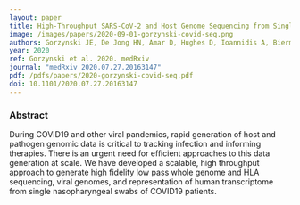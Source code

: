 ```yaml
---
layout: paper
title: High-Throughput SARS-CoV-2 and Host Genome Sequencing from Single Nasopharyngeal Swabs
image: /images/papers/2020-09-01-gorzynski-covid-seq.png
authors: Gorzynski JE, De Jong HN, Amar D, Hughes D, Ioannidis A, Bierman R, Liu D, Tanigawa Y, Kistler AL, Kamm J, Kim J, Cappello L, Neff NF, Rubinacci S, Delaneau O, Shoura MJ, Seo K, Kirillova A, Raja A, Sutton S, Huang C, Sahoo MK, Mallempati KC, Montero-Martin G, Osoegawa K, Watson N, Hammond N, Joshi R, Fernández-Viña MA, Christle JW, Wheeler MT, Febbo P, Farh K, Schroth GP, DeSouza F, Palacios J, Salzman J, Pinsky BA, Rivas MA, Bustamante CD, Ashley EA, Parikh VN
year: 2020
ref: Gorzynski et al. 2020. medRxiv
journal: "medRxiv 2020.07.27.20163147"
pdf: /pdfs/papers/2020-gorzynski-covid-seq.pdf
doi: 10.1101/2020.07.27.20163147
---
```


### Abstract
During COVID19 and other viral pandemics, rapid generation of host and pathogen genomic data is critical to tracking infection and informing therapies. There is an urgent need for efficient approaches to this data generation at scale. We have developed a scalable, high throughput approach to generate high fidelity low pass whole genome and HLA sequencing, viral genomes, and representation of human transcriptome from single nasopharyngeal swabs of COVID19 patients.
